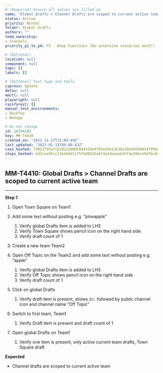 ```yaml
---
# (Required) Ensure all values are filled up
name: "Global Drafts > Channel Drafts are scoped to current active team"
status: Active
priority: Normal
folder: Global Drafts
authors: ""
team_ownership: 
- Channels
priority_p1_to_p4: P3 - Deep Functions (Do extensive scenarios work?)

# (Optional)
location: null
component: null
tags: []
labels: []

# (Optional) Test type and tools
cypress: Update
detox: null
mmctl: null
playwright: null
rainforest: []
manual_test_environments: 
- Desktop
- Webapp

# Do not change
id: 16284183
key: MM-T4410
created_on: "2021-11-17T22:08:49Z"
last_updated: "2023-01-13T09:08:43Z"
case_hashed: f3022f35e7cb282a1000b044538e4785e5de12b3be38eb0549024f894abe6c7ca0fbf75fb72ed105231c331319961c84
steps_hashed: bd2cea561c13e4e04f175fb4842ba6f4e43eaaabd3fae29bce6dfbc943e0fe08c0634de7136fac4be53d9c1fc3fcbb9d
---
```


<!-- (Auto-generated) Based on frontmatter's "key" and "name" -->

## MM-T4410: Global Drafts > Channel Drafts are scoped to current active team

---

**Step 1**

1. Open Town Square on Team1

2. Add some text without posting e.g. “pineapple”

   1. Verify global Drafts item is added to LHS
   2. Verify Town Square shows pencil icon on the right hand side
   3. Verify draft count of 1

3. Create a new team Team2

4. Open Off Topic on the Team2 and add some text without posting e.g. “apple”

   1. Verify global Drafts item is added to LHS
   2. Verify Off Topic shows pencil icon on the right hand side
   3. Verify draft count of 1

5. Click on global Drafts

   1. Verify draft item is present, shows `In:` followed by public channel icon and channel name “Off Topic”

6. Switch to first team, Team1

   1. Verify Draft item is present and draft count of 1

7. Open global Drafts on Team1

   1. Verify one item is present, only active current team drafts, Town Square draft

**Expected**

- Channel drafts are scoped to current active team
